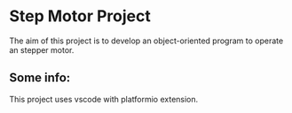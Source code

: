 # Step Motor Project

The aim of this project is to develop an object-oriented program to operate an stepper motor.

## Some info:
This project uses vscode with platformio extension.